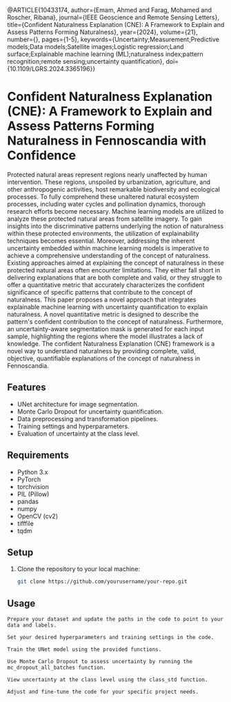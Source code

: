 
@ARTICLE{10433174,
  author={Emam, Ahmed and Farag, Mohamed and Roscher, Ribana},
  journal={IEEE Geoscience and Remote Sensing Letters}, 
  title={Confident Naturalness Explanation (CNE): A Framework to Explain and Assess Patterns Forming Naturalness}, 
  year={2024},
  volume={21},
  number={},
  pages={1-5},
  keywords={Uncertainty;Measurement;Predictive models;Data models;Satellite images;Logistic regression;Land surface;Explainable machine learning (ML);naturalness index;pattern recognition;remote sensing;uncertainty quantification},
  doi={10.1109/LGRS.2024.3365196}}



# Confident Naturalness Explanation (CNE): A Framework to Explain and Assess Patterns Forming Naturalness in Fennoscandia with Confidence 
Protected natural areas represent regions nearly unaffected by human intervention. These regions, unspoiled by urbanization, agriculture, and other anthropogenic activities, host remarkable biodiversity and ecological processes. To fully comprehend these unaltered natural ecosystem processes, including water cycles and pollination dynamics, thorough research efforts become necessary. Machine learning models are utilized to analyze these protected natural areas from satellite imagery. To gain insights into the discriminative patterns underlying the notion of naturalness within these protected environments, the utilization of explainability techniques becomes essential. Moreover, addressing the inherent uncertainty embedded within machine learning models is imperative to achieve a comprehensive understanding of the concept of naturalness.
 Existing approaches aimed at explaining the concept of naturalness in these protected natural areas often encounter limitations. They either fall short in delivering explanations that are both complete and valid, or they struggle to offer a quantitative metric that accurately characterizes the confident significance of specific patterns that contribute to the concept of naturalness.
This paper proposes a novel approach that integrates explainable machine learning with uncertainty quantification to explain naturalness. A novel quantitative metric is designed to describe the pattern's confident contribution to the concept of naturalness. Furthermore, an uncertainty-aware segmentation mask is generated for each input sample, highlighting the regions where the model illustrates a lack of knowledge. The confident Naturalness Explanation (CNE) framework is a novel way to understand naturalness by providing complete, valid, objective, quantifiable explanations of the concept of naturalness in Fennoscandia.

## Features

- UNet architecture for image segmentation.
- Monte Carlo Dropout for uncertainty quantification.
- Data preprocessing and transformation pipelines.
- Training settings and hyperparameters.
- Evaluation of uncertainty at the class level.

## Requirements

- Python 3.x
- PyTorch
- torchvision
- PIL (Pillow)
- pandas
- numpy
- OpenCV (cv2)
- tifffile
- tqdm

## Setup

1. Clone the repository to your local machine:

   ```bash
   git clone https://github.com/yourusername/your-repo.git
## Usage

    Prepare your dataset and update the paths in the code to point to your data and labels.

    Set your desired hyperparameters and training settings in the code.

    Train the UNet model using the provided functions.

    Use Monte Carlo Dropout to assess uncertainty by running the mc_dropout_all_batches function.

    View uncertainty at the class level using the class_std function.

    Adjust and fine-tune the code for your specific project needs.
